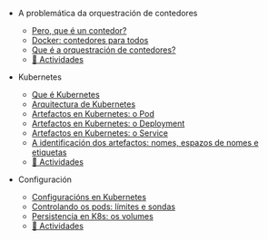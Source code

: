 - A problemática da orquestración de contedores
  - [Pero, que é un contedor?](./01_a_problematica_da_orquestracion_de_contedores/01_pero_que_e_un_contedor.md)
  - [Docker: contedores para todos](./01_a_problematica_da_orquestracion_de_contedores/02_docker_contedores_para_todos.md)
  - [Que é a orquestración de contedores?](./01_a_problematica_da_orquestracion_de_contedores/03_que_e_a_orquestracion_de_contedores.md)
  - [📝 Actividades](./00_actividades/01_modulo_1.md)

- Kubernetes
  - [Que é Kubernetes](./02_kubernetes/01_que_e_kubernetes.md)
  - [Arquitectura de Kubernetes](./02_kubernetes/02_arquitectura_kubernetes.md)
  - [Artefactos en Kubernetes: o Pod](./02_kubernetes/03_arquitectura_kubernetes_pod.md)
  - [Artefactos en Kubernetes: o Deployment](./02_kubernetes/04_arquitectura_kubernetes_deployment.md)
  - [Artefactos en Kubernetes: o Service](./02_kubernetes/05_arquitectura_kubernetes_service.md)
  - [A identificación dos artefactos: nomes, espazos de nomes e etiquetas](./02_kubernetes/06_identificacion_artefactos.md)
  - [📝 Actividades](./00_actividades/02_modulo_2.md)

- Configuración
  - [Configuracións en Kubernetes](./03_configuracion/01_Configuracions_en_Kubernetes.md)
  - [Controlando os pods: límites e sondas](./03_configuracion/02_Controlando_os_pods.md)
  - [Persistencia en K8s: os volumes](./03_configuracion/03_Persistencia_en_K8s.md)
  - [📝 Actividades](./00_actividades/03_modulo_3.md)
